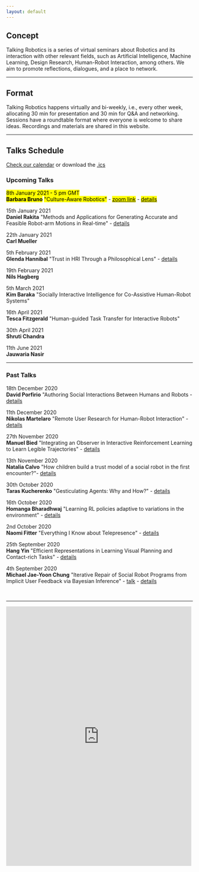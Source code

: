 ```yaml
---
layout: default
---
```


## Concept
Talking Robotics is a series of virtual seminars about Robotics and its interaction with other relevant fields, such as Artificial Intelligence, Machine Learning, Design Research, Human-Robot Interaction, among others. We aim to promote reflections, dialogues, and a place to network.

---

## Format
Talking Robotics happens virtually and bi-weekly, i.e., every other week, allocating 30 min for presentation and 30 min for Q&A and networking. Sessions have a roundtable format where everyone is welcome to share ideas. Recordings and materials are shared in this website.

---

## Talks Schedule
[Check our calendar](https://calendar.google.com/calendar/u/1?cid=dGFsa2luZ3JvYm90aWNzQGdtYWlsLmNvbQ) or download the [.ics](assets/talkingrobotics@gmail.com.ics)


### Upcoming Talks



<mark>8th January 2021 - 5 pm GMT</mark>\
**<mark>Barbara Bruno</mark>**
<mark>"Culture-Aware Robotics"</mark> - [<mark>zoom link</mark>](https://videoconf-colibri.zoom.us/meeting/register/tZ0uf-6pqjIrGdxTyh8EhJJpb-GzwOWcPES4) - [<mark>details</mark>](./session_details/barbara.html)

15th January 2021\
**Daniel Rakita**
"Methods and Applications for Generating Accurate and Feasible Robot-arm Motions in Real-time" - [details](./session_details/daniel.html)

22th January 2021\
**Carl Mueller**

5th February 2021\
**Glenda Hannibal**
"Trust in HRI Through a Philosophical Lens" - [details](./session_details/glenda.html) 

19th February 2021\
**Nils Hagberg**

5th March 2021\
**Kim Baraka**
"Socially Interactive Intelligence for Co-Assistive Human-Robot Systems"

16th April 2021\
**Tesca  Fitzgerald**
"Human-guided Task Transfer for Interactive Robots"

30th April 2021\
**Shruti Chandra**

11th June 2021\
**Jauwaria Nasir**

<hr />

### Past Talks
18th December 2020\
**David Porfirio**
"Authoring Social Interactions Between Humans and Robots - [details](./session_details/david.html)

11th December 2020\
**Nikolas Martelaro**
"Remote User Research for Human-Robot Interaction" - [details](./session_details/nikolas.html)

27th November 2020\
**Manuel Bied**
"Integrating an Observer in Interactive Reinforcement Learning to Learn Legible Trajectories" - [details](./session_details/manuel.html) 

13th November 2020\
**Natalia Calvo**
"How children build a trust model of a social robot in the first encounter?"- [details](./session_details/natalia.html) 

30th October 2020\
**Taras Kucherenko**
"Gesticulating Agents: Why and How?" - [details](./session_details/taras.html) 

16th October 2020\
**Homanga Bharadhwaj**
"Learning RL policies adaptive to variations in the environment" - [details](./session_details/homanga.html) 

2nd October 2020\
**Naomi Fitter** "Everything I Know about Telepresence" - [details](./session_details/naomi.html)

25th September 2020\
**Hang Yin**
"Efficient Representations in Learning Visual Planning and Contact-rich Tasks" - [details](./session_details/hang.html) 

4th September 2020\
**Michael Jae-Yoon Chung**
"Iterative Repair of Social Robot Programs from Implicit User Feedback via Bayesian Inference" - [talk](https://youtu.be/lf36COCC2A4) - [details](./session_details/mike.html) 
 







<br />





<!--<iframe width="560" height="315" src="https://www.youtube.com/embed/5qap5aO4i9A" frameborder="0" allow="accelerometer; autoplay; encrypted-media; gyroscope; picture-in-picture" allowfullscreen></iframe>-->
    

---

<iframe src="https://docs.google.com/forms/d/e/1FAIpQLScLvZgBNdJPySiHizLnQPhOtnB6ud8IL1FWHvrZgij6RQ19uA/viewform?embedded=true" width="500" height="700" frameborder="0" marginheight="0" marginwidth="0">Loading…</iframe>
